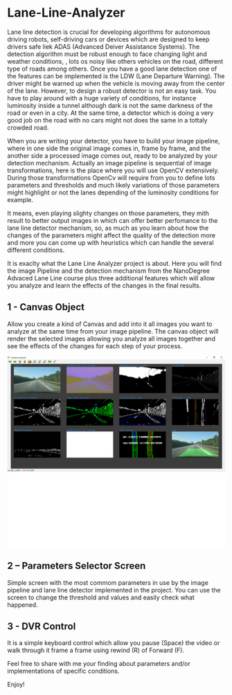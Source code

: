 # Lane-Line-Analyzer

Lane line detection is crucial for developing algorithms for autonomous driving robots, self-driving cars or devices which are designed to keep drivers safe liek ADAS (Advanced Deiver Assistance Systems). The detection algorithm must be robust enough to face changing light and weather conditions, , lots os noisy like others vehicles on the road, different type of roads among others. Once you have a good lane detection one of the features can be implemented is the LDW (Lane Departure Warning). The driver might be warned up when the vehicle is moving away from the center of the lane.
However, to design a robust detector is not an easy task. You have to play around with a huge variety of conditions, for instance luminosity inside a tunnel although dark is not the same darkness of the road or even in a city. At the same time, a detector which is doing a very good job on the road with no cars might not does the same in a tottaly crowded road.

When you are writing your detector, you have to build your image pipeline, where in one side the original image comes in, frame by frame, and the another side a processed image comes out, ready to be analyzed by your detection mechanism.
Actually an image pipeline is sequential of image transformations, here is the place where you will use OpenCV extensively.  During those transformations OpenCv will require from you to define lots parameters and thresholds and much likely variations of those parameters might highlight or not the lanes depending of the luminosity conditions for example.

It means, even playing slighty changes on those parameters, they mith result to better output images in which can offer better perfomance to the lane line detector mechanism, so, as much as you learn about how the changes of the parameters might affect the quality of the detection more and more you can come up with heuristics which can handle the several different conditions.

It is exaclty what the Lane Line Analyzer project is about. Here you will find the image Pipeline and the detection mechanism from the NanoDegree Advaced Lane Line course plus three additional features which will allow you analyze and learn the effects of the changes in the final results.

## 1	- Canvas Object
Allow you create a kind of Canvas and add into it all images you want to analyze at the same time from your image pipeline. The canvas object will render the selected images allowing you analyze all images together and see the effects of the changes for each step of your process.

![LLAnalyzer](https://github.com/patrickmfaria/Lane-Line-Analyzer/blob/master/media/lanelienanalyzer.png)

## 2 – Parameters Selector Screen
Simple screen with the most commom parameters in use by the image pipeline and lane line detector implemented in the project. You can use the screen to change the threshold and values and easily check what happened.

## 3 - DVR Control
It is a simple keyboard control which allow you pause (Space) the video or walk through it frame a frame using rewind (R) of Forward (F).

Feel free to share with me your finding about parameters and/or implementations of  specific conditions.

Enjoy!

